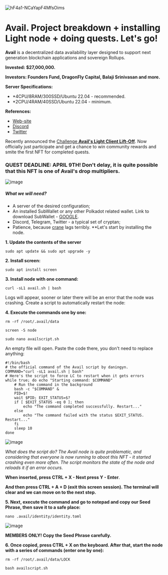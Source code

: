 ![hF4a1-NCaYapF4MfsOims](https://github.com/Mozgiii9/AvailSetupTheNode/assets/74683169/e5a2243e-b754-4401-bb8a-6dfc47879233)

# Avail. Project breakdown + installing Light node + doing quests. Let's go!

**Avail** is a decentralized data availability layer designed to support next generation blockchain applications and sovereign Rollups.

**Invested: $27,000,000.**

**Investors: Founders Fund, DragonFly Capital, Balaji Srinivasan and more.**

**Server Specifications:** 
- *4CPU/8RAM/300SSD/Ubuntu 22.04 - recommended.
- *2CPU/4RAM/40SSD/Ubuntu 22.04 - minimum.

**References:**
- [Web-site](https://www.availproject.org/)
- [Discord](https://discord.com/invite/y6fHnxZQX8)
- [Twitter](https://twitter.com/AvailProject)

Recently announced the [Challenge **Avail's Light Client Lift-Off**](https://lightclient.availproject.org/). Now officially just participate and get a chance to win community rewards and smite the first NFT for completed quests.

### QUEST DEADLINE: APRIL 9TH! Don't delay, it is quite possible that this NFT is one of Avail's drop multipliers.

![image](https://github.com/Mozgiii9/AvailSetupTheNode/assets/74683169/a74887ed-b0f0-496a-ac08-08f9b4489033)

##### What we will need?

- A server of the desired configuration;
- An installed SubWallet or any other Polkadot related wallet. Link to download SubWallet - [GOOGLE](https://www.subwallet.app/downl).
- Discord, Telegram, Twitter - a typical set of cryptan;
- Patience, because [crane](https://faucet.avail.tools/) lags terribly.
**Let's start by installing the node.

**1. Update the contents of the server**

```
sudo apt update && sudo apt upgrade -y
```

**2. Install screen:**

```
sudo apt install screen
```

**3. Install node with one command:**

```
curl -sL1 avail.sh | bash
```

Logs will appear, sooner or later there will be an error that the node was crashing. Create a script to automatically restart the node:

**4. Execute the commands one by one:**

```
rm -rf /root/.avail/data
```

```
screen -S node
```

```
sudo nano availscript.sh
```

An empty file will open. Paste the code there, you don't need to replace anything:

```
#!/bin/bash
# the official command of the Avail script by daningyn.
COMMAND="curl -sL1 avail.sh | bash"
# Here's the script to force LC to restart when it gets errors
while true; do echo "Starting command: $COMMAND"
    # Run the command in the background
    bash -c "$COMMAND" &
    PID=$!
    wait $PID; EXIT_STATUS=$?
    if [ $EXIT_STATUS -eq 0 ]; then 
        echo "The command completed successfully. Restart..."
    else 
        echo "The command failed with the status $EXIT_STATUS. Restart..."
    fi
    sleep 10
done
```

![image](https://github.com/Mozgiii9/AvailSetupTheNode/assets/74683169/e027441b-f15b-46a9-a846-686351e0d701)

*What does the script do? The Avail node is quite problematic, and considering that everyone is now running to aboot this NFT - it started crashing even more often. The script monitors the state of the node and reloads it if an error occurs.*

**When inserted, press CTRL + X - Next press Y - Enter**.

**And then press CTRL + A + D (exit this screen session). The terminal will clear and we can move on to the next step.**

**5. Next, execute the command and go to notepad and copy our Seed Phrase, then save it to a safe place:**

```
nano .avail/identity/identity.toml
```

![image](https://github.com/Mozgiii9/AvailSetupTheNode/assets/74683169/5a7c961d-c9e9-4fc0-84fc-7f7616caa11c)

**MEMBERS ONLY! Copy the Seed Phrase carefully.**

**6. Once copied, press CTRL + X on the keyboard. After that, start the node with a series of commands (enter one by one):**

```
rm -rf /root/.avail/data/LOCK
```

```
bash availscript.sh
```
